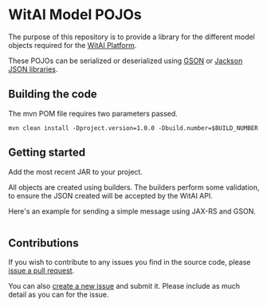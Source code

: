 # WitAI Model POJOs

The purpose of this repository is to provide a library for the different model objects required for the [WitAI Platform](https://www.witai.com).

These POJOs can be serialized or deserialized using [GSON](https://github.com/google/gson) or [Jackson JSON libraries](https://github.com/FasterXML/jackson).

## Building the code

The mvn POM file requires two parameters passed.

```
mvn clean install -Dproject.version=1.0.0 -Dbuild.number=$BUILD_NUMBER
```

## Getting started

Add the most recent JAR to your project.

All objects are created using builders. The builders perform some validation, to ensure the JSON created will be accepted by the WitAI API.

Here's an example for sending a simple message using JAX-RS and GSON.

```

```

## Contributions

If you wish to contribute to any issues you find in the source code, please [issue a pull request](https://github.com/deege/witai-model/pulls).

You can also [create a new issue](https://github.com/deege/witai-model/issues) and submit it. Please include as much detail as you can for the issue.
